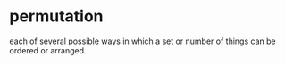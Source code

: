 # permutation

each of several possible ways in which a set or number of things can be ordered or arranged.
